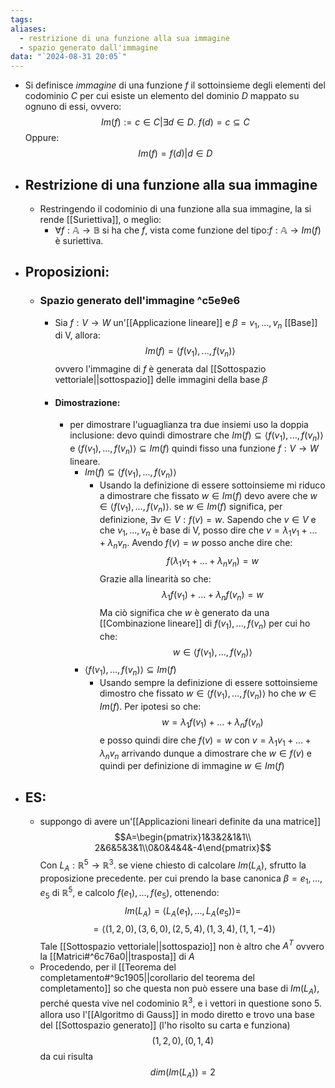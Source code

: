 ```yaml
---
tags: 
aliases:
  - restrizione di una funzione alla sua immagine
  - spazio generato dall'immagine
data: "`2024-08-31 20:05`"
---
```

- Si definisce _immagine_ di una funzione $f$ il sottoinsieme degli elementi del codominio $C$ per cui esiste un elemento del dominio $D$ mappato su ognuno di essi, ovvero:$$Im(f):=c\in C|\exists d\in D. \ f(d)=c \subseteq C$$Oppure:$$Im(f)=f(d)|d\in D$$
- ## Restrizione di una funzione alla sua immagine 
	- Restringendo il codominio di una funzione alla sua immagine, la si rende [[Suriettiva]], o meglio:
		- $\forall f:\mathbb{A} \rightarrow \mathbb{B}$ si ha che $f$, vista come funzione del tipo:$f:\mathbb{A} \rightarrow Im(f)$ è suriettiva.
- ## Proposizioni:
	- ### Spazio generato dell'immagine ^c5e9e6
		- Sia $f:V \rightarrow W$ un'[[Applicazione lineare]] e $\beta = v_1,...,v_n$ [[Base]] di V, allora:$$Im(f)=\langle{f(v_{1}),...,f(v_{n})}\rangle$$ovvero l'immagine di $f$ è generata dal [[Sottospazio vettoriale||sottospazio]] delle immagini della base $\beta$ 
		- #### Dimostrazione:
			- per dimostrare l'uguaglianza tra due insiemi uso la doppia inclusione: devo quindi dimostrare che $Im(f)\subseteq \langle{f(v_{1}),...,f(v_{n})}\rangle$ e $\langle{f(v_{1}),...,f(v_{n})}\rangle \subseteq Im(f)$ quindi fisso una funzione $f:V \rightarrow W$ lineare.
				- $Im(f)\subseteq \langle{f(v_{1}),...,f(v_{n})}\rangle$
					- Usando la definizione di essere sottoinsieme mi riduco a dimostrare che fissato $w \in Im(f)$ devo avere che $w \in \langle{f(v_{1}),...,f(v_{n})}\rangle$. se $w \in Im(f)$ significa, per definizione, $\exists v\in V:f(v)=w$. Sapendo che $v \in V$ e che $v_1,...,v_n$ è base di V, posso dire che $v=\lambda_1 v_1+...+\lambda_n v_n$. Avendo $f(v)=w$ posso anche dire che:$$f(\lambda_1 v_1+...+\lambda_n v_n)=w$$Grazie alla linearità so che:$$\lambda_{1}f(v_{1})+...+\lambda_{n}f(v_{n})=w$$Ma ciò significa che $w$ è generato da una [[Combinazione lineare]] di $f(v_1),...,f(v_n)$ per cui ho che:$$w\in \langle{f(v_{1}),...,f(v_{n})}\rangle$$
				- $\langle{f(v_{1}),...,f(v_{n})}\rangle \subseteq Im(f)$
					- Usando sempre la definizione di essere sottoinsieme dimostro che fissato $w\in \langle{f(v_{1}),...,f(v_{n})}\rangle$ ho che $w\in Im(f)$. Per ipotesi so che: $$w=\lambda_{1}f(v_{1})+...+\lambda_{n}f(v_{n})$$ e posso quindi dire che $f(v)=w$ con $v=\lambda_1 v_1+...+\lambda_n v_n$ arrivando dunque a dimostrare che $w \in f(v)$ e quindi per definizione di immagine $w\in Im(f)$ 
- ## ES:
	- suppongo di avere un'[[Applicazioni lineari definite da una matrice]] $$A=\begin{pmatrix}1&3&2&1&1\\ 2&6&5&3&1\\0&0&4&4&-4\end{pmatrix}$$Con $L_{A}:\mathbb{R}^{5} \rightarrow \mathbb{R}^{3}$. se viene chiesto di calcolare $Im(L_{A})$, sfrutto la proposizione precedente. per cui prendo la base canonica $\beta=e_{1},...,e_{5}$ di $\mathbb{R}^{5}$, e calcolo $f(e_{1}),...,f(e_{5})$, ottenendo:$$Im(L_{A})=\langle{L_{A}(e_{1}),...,L_{A}(e_{5})}\rangle=$$$$=\langle{(1,2,0),(3,6,0),(2,5,4),(1,3,4),(1,1,-4)}\rangle$$Tale [[Sottospazio vettoriale||sottospazio]] non è altro che $A^{T}$ ovvero la [[Matrici#^6c76a0||trasposta]] di $A$ 
	- Procedendo, per il [[Teorema del completamento#^9c1905||corollario del teorema del completamento]] so che questa non può essere una base di $Im(L_{A})$, perché questa vive nel codominio $\mathbb{R}^{3}$, e i vettori in questione sono 5. allora uso l'[[Algoritmo di Gauss]] in modo diretto e trovo una base del [[Sottospazio generato]] (l'ho risolto su carta e funziona)$$(1,2,0),(0,1,4)$$ da cui risulta $$dim(Im(L_{A}))=2$$